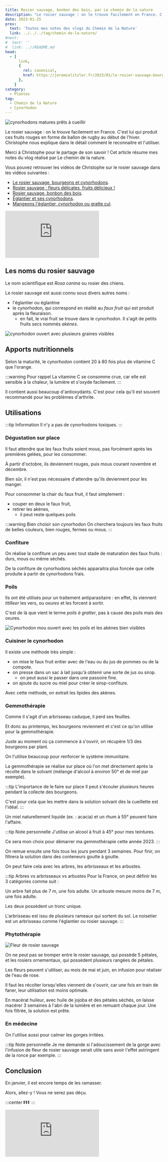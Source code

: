 ```yaml
---
title: Rosier sauvage, bonbon des bois, par Le chemin de la nature
description: "Le rosier sauvage : on le trouve facilement en France. C'est lui qui produit ces fruits rouges en forme de ballon de rugby au début de l'hiver. Christophe nous explique dans le détail comment le reconnaitre et l'utiliser."
date: 2023-01-25
prev:
  text: 'Toutes mes notes des vlogs du Chemin de la Nature'
  link: ../../../tag/chemin-de-la-nature/
#next:
#  text: ''
#  link: ..//README.md
head:
  - [
      link,
      {
        rel: canonical,
        href: https://jeremielitzler.fr/2023/01/le-rosier-sauvage-bourgeons-et-cynorhodons-le-chemin-de-la-nature/,
      },
    ]
category:
  - Plantes
tag:
  - Chemin de la Nature
  - Cynorhodon
---
```


![cynorhodons matures prêts à cueillir](/images/2023-01-25-cynorhodons-matures.jpg 'Crédits: image extraite du vlog du Chemin de la Nature')

Le rosier sauvage : on le trouve facilement en France. C'est lui qui produit ces fruits rouges en forme de ballon de rugby au début de l'hiver. Christophe nous explique dans le détail comment le reconnaitre et l'utiliser.

Merci à Christophe pour le partage de son savoir !
Cet article résume mes notes du vlog réalisé par Le chemin de la nature.

<!-- more -->

Vous pouvez retrouver les vidéos de Christophe sur le rosier sauvage dans les vidéos suivantes :

- [Le rosier sauvage, bourgeons et cynorhodons](https://www.youtube.com/watch?v=QnfXx0XdVS8).
- [Rosier sauvage : fleurs délicates, fruits délicieux !](https://www.youtube.com/watch?v=HyDYiqMulnc)
- [Rosier sauvage, bonbon des bois](https://www.youtube.com/watch?v=8f-yIymzr9M).
- [Églantier et ses cynorhodons](https://www.youtube.com/watch?v=SD8NloaM71M).
- [Mangeons l'églantier, cynorhodon ou gratte cul](https://www.youtube.com/watch?v=pmiRJbAYgWA).

<!-- markdownlint-disable MD033 -->
<p class="newsletter-wrapper"><iframe class="newsletter-embed" src="https://iamjeremie.substack.com/embed" frameborder="0" scrolling="no"></iframe></p>

## Les noms du rosier sauvage

Le nom scientifique est _Rosa canina_ ou rosier des chiens.

Le rosier sauvage est aussi connu sous divers autres noms :

- l'églantier ou églantine
- le cynorhodon, qui correspond en réalité au _faux fruit_ qui est produit après la fleuraison.
  - en fait, le vrai fruit se trouve dans le cynorhodon. Il s'agit de petits fruits secs nommés _akènes_.

![cynorhodon ouvert avec plusieurs graines visibles](./images/cynorrhodon-ouvert.jpg 'Credits : image extraite du vlog de Christophe sur le Chemin de la Nature')

## Apports nutritionnels

Selon la maturité, le cynorhodon contient 20 à 80 fois plus de vitamine C que l'orange.

:::warning Pour rappel
La vitamine C se consomme crue, car elle est sensible à la chaleur, la lumière et s'oxyde facilement.
:::

Il contient aussi beaucoup d'antioxydants. C'est pour cela qu'il est souvent recommandé pour les problèmes d'arthrite.

## Utilisations

:::tip Information
Il n'y a pas de cynorhodons toxiques.
:::

### Dégustation sur place

Il faut attendre que les faux fruits soient mous, pas forcément après les premières gelées, pour les consommer.

À partir d'octobre, ils deviennent rouges, puis mous courant novembre et décembre.

Bien sûr, il n'est pas nécessaire d'attendre qu'ils deviennent pour les manger.

Pour consommer la chair du faux fruit, il faut simplement :

- couper en deux le faux fruit,
- retirer les akènes,
  - il peut reste quelques poils

:::warning Bien choisir son cynorhodon
On cherchera toujours les faux fruits de belles couleurs, bien rouges, fermes ou mous.
:::

### Confiture

On réalise la confiture un peu avec tout stade de maturation des faux fruits : durs, mous ou même séchés.

De la confiture de cynorhodons séchés apparaitra plus foncée que celle produite à partir de cynorhodons frais.

### Poils

Ils ont été utilisés pour un traitement antiparasitaire : en effet, ils viennent _titilleer_ les vers, ou _oxures_ et les forcent à sortir.

C'est de là que vient le terme _poils à gratter_, pas à cause des poils mais des oxures.

![Cynorhodon mou ouvert avec les poils et les akènes bien visibles](./images/cynorrhodon-moux-ouvert-avec-les-poils-et-les-akènes-bien-visibles.jpg 'Credits : image extraite du vlog de Christophe sur le Chemin de la Nature')

### Cuisiner le cynorhodon

Il existe une méthode très simple :

- on mixe le faux fruit entier avec de l'eau ou du jus de pommes ou de la compote.
- on presse dans un sac à lait jusqu'à obtenir une sorte de jus ou sirop.
  - on peut aussi le passer dans une passoire fine.
- on ajoute du sucre ou miel pour créer le sirop-confiture.

Avec cette méthode, on extrait les lipides des akènes.

### Gemmothérapie

Comme il s'agit d'un arbrisseau caduque, il perd ses feuilles.

Et donc au printemps, les bourgeons reviennent et c'est ce qu'on utilise pour la gemmothérapie.

Juste au moment où ça commence à s'ouvrir, on récupère 1/3 des bourgeons par plant.

On l'utilise beaucoup pour renforcer le système immunitaire.

La gemmothérapie se réalise sur place où l'on met directement après la récolte dans le solvant (mélange d'alcool à environ 50° et de miel par exemple).

:::tip L'importance de le faire sur place
Il peut s'écouler plusieurs heures pendant la collecte des bourgeons.

C'est pour cela que les mettre dans la solution solvant dès la cueillette est l'idéal.
:::

Un miel naturellement liquide (ex. : acacia) et un rhum à 55° peuvent faire l'affaire.

:::tip Note personnelle
J'utilise un alcool à fruit à 45° pour mes teintures.

Ce sera mon choix pour démarrer ma gemmothérapie cette année 2023.
:::

On remue ensuite une fois tous les jours pendant 3 semaines. Pour finir, on filtrera la solution dans des conteneurs goutte à goutte.

On peut faire cela avec les arbres, les arbrisseaux et les arbustes.

:::tip Arbres vs arbrisseaux vs arbustes
Pour la France, on peut définir les 3 catégories comme suit :

Un arbre fait plus de 7 m, une fois adulte.
Un arbuste mesure moins de 7 m, une fois adulte.

Les deux possèdent un tronc unique.

L'arbrisseau est issu de plusieurs rameaux qui sortent du sol.
Le noisetier est un arbrisseau comme l'églantier ou rosier sauvage.
:::

### Phytothérapie

![Fleur de rosier sauvage](./images/fleur-rosier-sauvage.jpg 'Credits : image extraite du vlog de Christophe sur le Chemin de la Nature')

On ne peut pas se tromper entre le rosier sauvage, qui possède 5 pétales, et les rosiers ornementaux, qui possèdent plusieurs rangées de pétales.

Les fleurs peuvent s'utiliser, au mois de mai et juin, en infusion pour réaliser de l'eau de rose.

Il faut les récolter lorsqu'elles viennent de s'ouvrir, car une fois en train de faner, leur utilisation est moins optimale.

En macérat huileur, avec huile de jojoba et des pétales séchés, on laisse macérer 3 semaines à l'abri de la lumière et en remuant chaque jour. Une fois filtrée, la solution est prête.

### En médecine

On l'utilise aussi pour calmer les gorges irritées.

:::tip Note personnelle
Je me demande si l'adoucissement de la gorge avec l'infusion de fleur de rosier sauvage serait utile sans avoir l'effet astringent de la ronce par exemple.
:::

## Conclusion

En janvier, il est encore temps de les ramasser.

Alors, allez-y ! Vous ne serez pas déçu.

:::center
⏬⏬⏬
:::

<!-- markdownlint-disable MD033 -->
<p class="newsletter-wrapper"><iframe class="newsletter-embed" src="https://iamjeremie.substack.com/embed" frameborder="0" scrolling="no"></iframe></p>
